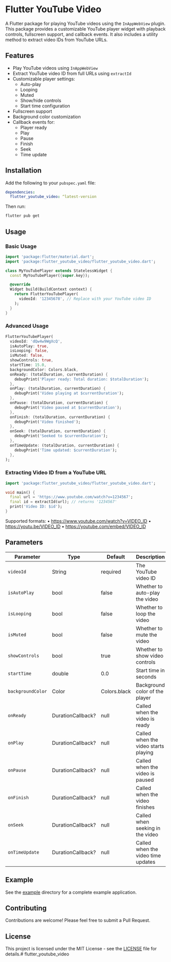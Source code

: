 # Flutter YouTube Video

A Flutter package for playing YouTube videos using the `InAppWebView` plugin. This package provides a customizable YouTube player widget with playback controls, fullscreen support, and callback events. It also includes a utility method to extract video IDs from YouTube URLs.

## Features

- Play YouTube videos using `InAppWebView`
- Extract YouTube video ID from full URLs using `extractId`
- Customizable player settings:
  - Auto-play
  - Looping
  - Muted
  - Show/hide controls
  - Start time configuration
- Fullscreen support
- Background color customization
- Callback events for:
  - Player ready
  - Play
  - Pause
  - Finish
  - Seek
  - Time update

## Installation

Add the following to your `pubspec.yaml` file:

```yaml
dependencies:
  flutter_youtube_video: ^latest-version
```

Then run:

```bash
flutter pub get
```

## Usage

### Basic Usage

```dart
import 'package:flutter/material.dart';
import 'package:flutter_youtube_video/flutter_youtube_video.dart';

class MyYouTubePlayer extends StatelessWidget {
  const MyYouTubePlayer({super.key});

  @override
  Widget build(BuildContext context) {
    return FlutterYouTubePlayer(
      videoId: '12345678', // Replace with your YouTube video ID
    );
  }
}
```


### Advanced Usage

```dart
FlutterYouTubePlayer(
  videoId: 'dQw4w9WgXcQ',
  isAutoPlay: true,
  isLooping: false,
  isMuted: false,
  showControls: true,
  startTime: 15.0,
  backgroundColor: Colors.black,
  onReady: (totalDuration, currentDuration) {
    debugPrint('Player ready: Total duration: $totalDuration');
  },
  onPlay: (totalDuration, currentDuration) {
    debugPrint('Video playing at $currentDuration');
  },
  onPause: (totalDuration, currentDuration) {
    debugPrint('Video paused at $currentDuration');
  },
  onFinish: (totalDuration, currentDuration) {
    debugPrint('Video finished');
  },
  onSeek: (totalDuration, currentDuration) {
    debugPrint('Seeked to $currentDuration');
  },
  onTimeUpdate: (totalDuration, currentDuration) {
    debugPrint('Time updated: $currentDuration');
  },
);
```

### Extracting Video ID from a YouTube URL

```dart
import 'package:flutter_youtube_video/flutter_youtube_video.dart';

void main() {
  final url = 'https://www.youtube.com/watch?v=1234567';
  final id = extractId(url); // returns '1234567'
  print('Video ID: $id');
}
```
Supported formats:
	•	https://www.youtube.com/watch?v=VIDEO_ID
	•	https://youtu.be/VIDEO_ID
	•	https://youtube.com/embed/VIDEO_ID


## Parameters

| Parameter         | Type                | Default        | Description                              |
|------------------|---------------------|----------------|------------------------------------------|
| `videoId`        | String              | required       | The YouTube video ID                     |
| `isAutoPlay`     | bool                | false          | Whether to auto-play the video           |
| `isLooping`      | bool                | false          | Whether to loop the video                |
| `isMuted`        | bool                | false          | Whether to mute the video                |
| `showControls`   | bool                | true           | Whether to show video controls           |
| `startTime`      | double              | 0.0            | Start time in seconds                    |
| `backgroundColor`| Color               | Colors.black   | Background color of the player           |
| `onReady`        | DurationCallback?   | null           | Called when the video is ready           |
| `onPlay`         | DurationCallback?   | null           | Called when the video starts playing     |
| `onPause`        | DurationCallback?   | null           | Called when the video is paused          |
| `onFinish`       | DurationCallback?   | null           | Called when the video finishes           |
| `onSeek`         | DurationCallback?   | null           | Called when seeking in the video         |
| `onTimeUpdate`   | DurationCallback?   | null           | Called when the video time updates       |


## Example

See the [example](example) directory for a complete example application.

## Contributing

Contributions are welcome! Please feel free to submit a Pull Request.

## License

This project is licensed under the MIT License - see the [LICENSE](LICENSE) file for details.# flutter_youtube_video
